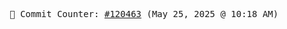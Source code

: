 <p align="center">
    <samp>
        📮 Commit Counter: <a href="https://github.com/Javascript-void0/Javascript-void0/commits/main">#120463</a> (May 25, 2025 @ 10:18 AM)
    </samp>
</p>